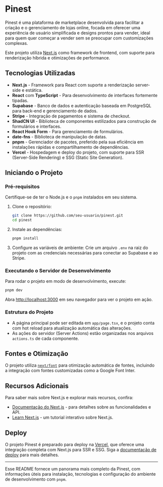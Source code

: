 # Pinest

Pinest é uma plataforma de marketplace desenvolvida para facilitar a criação e o gerenciamento de lojas online, focada em oferecer uma experiência de usuário simplificada e designs prontos para vender, ideal para quem quer começar a vender sem se preocupar com customizações complexas.

Este projeto utiliza [Next.js](https://nextjs.org/) como framework de frontend, com suporte para renderização híbrida e otimizações de performance.

## Tecnologias Utilizadas

- **Next.js** - Framework para React com suporte a renderização server-side e estática.
- **React** com **TypeScript** - Para desenvolvimento de interfaces fortemente tipadas.
- **Supabase** - Banco de dados e autenticação baseada em PostgreSQL para back-end e gerenciamento de dados.
- **Stripe** - Integração de pagamentos e sistema de checkout.
- **ShadCN UI** - Biblioteca de componentes estilizados para construção de formulários e interfaces.
- **React Hook Form** - Para gerenciamento de formulários.
- **date-fns** - Biblioteca de manipulação de datas.
- **pnpm** - Gerenciador de pacotes, preferido pela sua eficiência em instalações rápidas e compartilhamento de dependências.
- **Vercel** - Hospedagem e deploy do projeto, com suporte para SSR (Server-Side Rendering) e SSG (Static Site Generation).

## Iniciando o Projeto

### Pré-requisitos

Certifique-se de ter o Node.js e o `pnpm` instalados em seu sistema.

1. Clone o repositório:
   ```bash
   git clone https://github.com/seu-usuario/pinest.git
   cd pinest
   ```

2. Instale as dependências:
   ```bash
   pnpm install
   ```

3. Configure as variáveis de ambiente:
   Crie um arquivo `.env` na raiz do projeto com as credenciais necessárias para conectar ao Supabase e ao Stripe.

### Executando o Servidor de Desenvolvimento

Para rodar o projeto em modo de desenvolvimento, execute:

```bash
pnpm dev
```

Abra [http://localhost:3000](http://localhost:3000) em seu navegador para ver o projeto em ação.

### Estrutura do Projeto

- A página principal pode ser editada em `app/page.tsx`, e o projeto conta com hot reload para atualização automática das alterações.
- As ações do servidor (Server Actions) estão organizadas nos arquivos `actions.ts` de cada componente.

## Fontes e Otimização

O projeto utiliza [`next/font`](https://nextjs.org/docs/basic-features/font-optimization) para otimização automática de fontes, incluindo a integração com fontes customizadas como a Google Font Inter.

## Recursos Adicionais

Para saber mais sobre Next.js e explorar mais recursos, confira:

- [Documentação do Next.js](https://nextjs.org/docs) - para detalhes sobre as funcionalidades e API.
- [Learn Next.js](https://nextjs.org/learn) - um tutorial interativo sobre Next.js.

## Deploy

O projeto Pinest é preparado para deploy na [Vercel](https://vercel.com/), que oferece uma integração completa com Next.js para SSR e SSG. Siga a [documentação de deploy](https://nextjs.org/docs/deployment) para mais detalhes.

--- 

Esse README fornece um panorama mais completo da Pinest, com informações úteis para instalação, tecnologias e configuração do ambiente de desenvolvimento com `pnpm`.
